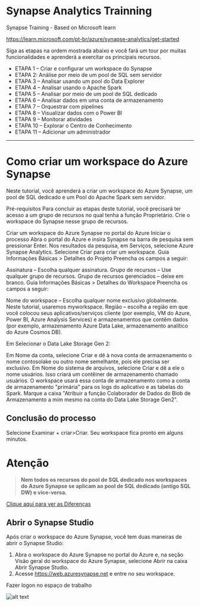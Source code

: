 # Synapse Analytics Trainning
Synapse Training - Based on Microsoft learn

https://learn.microsoft.com/pt-br/azure/synapse-analytics/get-started


Siga as etapas na ordem mostrada abaixo e você fará um tour por muitas funcionalidades e aprenderá a exercitar os principais recursos.

- ETAPA 1 – Criar e configurar um workspace do Synapse
- ETAPA 2: Análise por meio de um pool de SQL sem servidor
- ETAPA 3 – Analisar usando um pool do Data Explorer
- ETAPA 4 – Analisar usando o Apache Spark
- ETAPA 5 – Analisar por meio de um pool de SQL dedicado
- ETAPA 6 – Analisar dados em uma conta de armazenamento
- ETAPA 7 – Orquestrar com pipelines
- ETAPA 8 – Visualizar dados com o Power BI
- ETAPA 9 – Monitorar atividades
- ETAPA 10 – Explorar o Centro de Conhecimento
- ETAPA 11 – Adicionar um administrador

---

# Como criar um workspace do Azure Synapse

Neste tutorial, você aprenderá a criar um workspace do Azure Synapse, um pool de SQL dedicado e um Pool do Apache Spark sem servidor.

Pré-requisitos
Para concluir as etapas deste tutorial, você precisará ter acesso a um grupo de recursos no qual tenha a função Proprietário. Crie o workspace do Synapse nesse grupo de recursos.

Criar um workspace do Azure Synapse no portal do Azure
Iniciar o processo
Abra o portal do Azure e insira Synapse na barra de pesquisa sem pressionar Enter.
Nos resultados da pesquisa, em Serviços, selecione Azure Synapse Analytics.
Selecione Criar para criar um workspace.
Guia Informações Básicas > Detalhes do Projeto
Preencha os campos a seguir:

Assinatura – Escolha qualquer assinatura.
Grupo de recursos – Use qualquer grupo de recursos.
Grupo de recursos gerenciados – deixe em branco.
Guia Informações Básicas > Detalhes do Workspace
Preencha os campos a seguir:

Nome do workspace – Escolha qualquer nome exclusivo globalmente. Neste tutorial, usaremos myworkspace.
Região – escolha a região em que você colocou seus aplicativos/serviços cliente (por exemplo, VM do Azure, Power BI, Azure Analysis Services) e armazenamentos que contêm dados (por exemplo, armazenamento Azure Data Lake, armazenamento analítico do Azure Cosmos DB).

Em Selecionar o Data Lake Storage Gen 2:

Em Nome da conta, selecione Criar e dê à nova conta de armazenamento o nome contosolake ou outro nome semelhante, pois ele precisa ser exclusivo.
Em Nome do sistema de arquivos, selecione Criar e dê a ele o nome usuários. Isso criará um contêiner de armazenamento chamado usuários. O workspace usará essa conta de armazenamento como a conta de armazenamento "primária" para os logs do aplicativo e as tabelas do Spark.
Marque a caixa "Atribuir a função Colaborador de Dados do Blob de Armazenamento a mim mesmo na conta do Data Lake Storage Gen2".

## Conclusão do processo
Selecione Examinar + criar>Criar. Seu workspace fica pronto em alguns minutos.

# Atenção

> **Nem todos os recursos do pool de SQL dedicado nos workspaces do Azure Synapse se aplicam ao pool de SQL dedicado (antigo SQL DW) e vice-versa.**

[Clique aqui para ver as Diferenças](https://techcommunity.microsoft.com/t5/azure-synapse-analytics-blog/what-s-the-difference-between-azure-synapse-formerly-sql-dw-and/ba-p/3597772)

## Abrir o Synapse Studio
Após criar o workspace do Azure Synapse, você tem duas maneiras de abrir o Synapse Studio:

1. Abra o workspace do Azure Synapse no portal do Azure e, na seção Visão geral do workspace do Azure Synapse, selecione Abrir na caixa Abrir Synapse Studio.
2. Acesse https://web.azuresynapse.net e entre no seu workspace.

Fazer logon no espaço de trabalho

![alt text](https://github.com/flavioafarias/synapse_trainning/images/login-workspace.png "Workspace")
